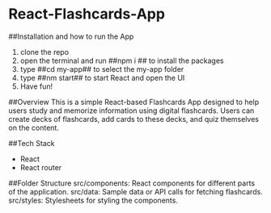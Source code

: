 # React-Flashcards-App

##Installation and how to run the App
1. clone the repo
2. open the terminal and run ##npm i ## to install the packages
3. type ##cd my-app## to select the my-app folder
4. type ##nm start## to start React and open the UI
5. Have fun! 

##Overview
This is a simple React-based Flashcards App designed to help users study and memorize information using digital flashcards. Users can create decks of flashcards, add cards to these decks, and quiz themselves on the content.

##Tech Stack
- React
- React router

##Folder Structure
src/components: React components for different parts of the application.
src/data: Sample data or API calls for fetching flashcards.
src/styles: Stylesheets for styling the components.
